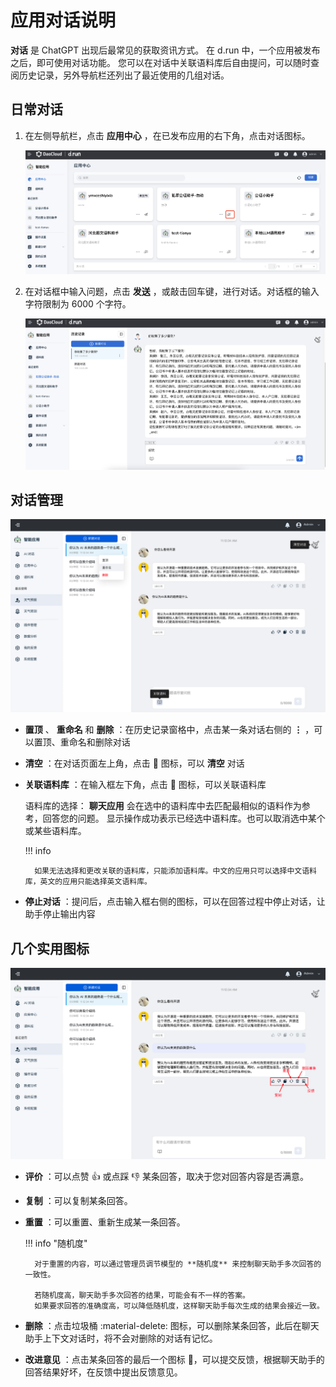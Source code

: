 # 应用对话说明

**对话** 是 ChatGPT 出现后最常见的获取资讯方式。
在 d.run 中，一个应用被发布之后，即可使用对话功能。
您可以在对话中关联语料库后自由提问，可以随时查阅历史记录，另外导航栏还列出了最近使用的几组对话。

## 日常对话

1. 在左侧导航栏，点击 **应用中心** ，在已发布应用的右下角，点击对话图标。

    ![点击对话图标](../../images/chat01.png)

2. 在对话框中输入问题，点击 **发送** ，或敲击回车键，进行对话。对话框的输入字符限制为 6000 个字符。

    ![聊天](../../images/chat02.png)

## 对话管理

![manage](../images/manage.png)

- **置顶** 、 **重命名** 和 **删除** ：在历史记录窗格中，点击某一条对话右侧的 **⋮** ，可以置顶、重命名和删除对话
- **清空** ：在对话页面左上角，点击 🧹 图标，可以 **清空** 对话
- **关联语料库** ：在输入框左下角，点击 📖 图标，可以关联语料库

    语料库的选择： **聊天应用** 会在选中的语料库中去匹配最相似的语料作为参考，回答您的问题。
    显示操作成功表示已经选中语料库。也可以取消选中某个或某些语料库。

    !!! info

        如果无法选择和更改关联的语料库，只能添加语料库。中文的应用只可以选择中文语料库，英文的应用只能选择英文语料库。

- **停止对话** ：提问后，点击输入框右侧的图标，可以在回答过程中停止对话，让助手停止输出内容

## 几个实用图标

![page-function](../images/page-function.png)

- **评价** ：可以点赞 👍 或点踩 👎 某条回答，取决于您对回答内容是否满意。
- **复制** ：可以复制某条回答。
- **重置** ：可以重置、重新生成某一条回答。

    !!! info "随机度"

        对于重置的内容，可以通过管理员调节模型的 **随机度** 来控制聊天助手多次回答的一致性。

        若随机度高，聊天助手多次回答的结果，可能会有不一样的答案。
        如果要求回答的准确度高，可以降低随机度，这样聊天助手每次生成的结果会接近一致。

- **删除** ：点击垃圾桶 :material-delete: 图标，可以删除某条回答，此后在聊天助手上下文对话时，将不会对删除的对话有记忆。
- **改进意见** ：点击某条回答的最后一个图标 :bookmark_tabs:，可以提交反馈，根据聊天助手的回答结果好坏，在反馈中提出反馈意见。

